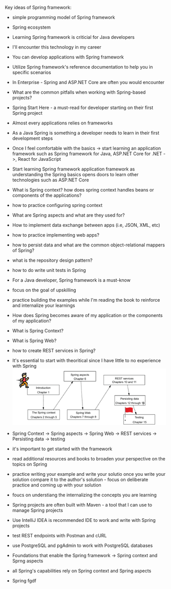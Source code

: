 Key ideas of Spring framework:
- simple programming model of Spring framework
- Spring ecosystem
- Learning Spring framework is criticial for Java developers
- I'll encounter this technology in my career
- You can develop applications with Spring framework
- Utilize Spring framework's reference documentation to help you in specific scenarios
- In Enterprise - Spring and ASP.NET Core are often you would encounter
- What are the common pitfalls when working with Spring-based projects?
- Spring Start Here - a must-read for developer starting on their first Spring project
- Almost every applications relies on frameworks
- As a Java Spring is something a developer needs to learn in their first development steps
- Once I feel comfortable with the basics -> start learning an application framework such as Spring framework for Java, ASP.NET Core for .NET ->, React for JavaScript
- Start learning Spring framework application framework as understanding the Spring basics opens doors to learn other technologies such as ASP.NET Core 
- What is Spring context? how does spring context handles beans or components of the applications? 
- how to practice configuring spring context
- What are Spring aspects and what are they used for?
- How to implement data exchange between apps (i.e, JSON, XML, etc)
- how to practice implementing web apps?
- how to persist data and what are the common object-relational mappers of Spring?
- what is the repository design pattern?
- how to do write unit tests in Spring
- For a Java developer, Spring framework is a must-know
- focus on the goal of upskilling
- practice building the examples while I'm reading the book to reinforce and internalize your learnings
- How does Spring becomes aware of my application or the components of my application?
- What is Spring Context?
- What is Spring Web?
- how to create REST services in Spring?
- It's essential to start with theoritical since I have little to no experience with Spring
![alt text](image.png)
- Spring Context -> Spring aspects -> Spring Web -> REST services -> Persisting data -> testing
- it's important to get started with the framework
- read additional resources and books to broaden your perspective on the topics on Spring
- practice writing your example and write your solutio once you write your solution compare it to the author's solution - focus on deliberate practice and coming up with your solution
- foucs on understiang the internalizing the concepts you are learning
- Spring projects are often built with Maven - a tool that I can use to manage Spring projects
- Use IntelliJ IDEA is recommended IDE to work and write with Spring projects
- test REST endpoints with Postman and cURL
- use PostgreSQL and pgAdmin to work with PostgreSQL databases

- Foundations that enable the Spring framework -> Spring context and Sprng aspects
- all Spring's capabilities rely on Spring context and Spring aspects
- Spring fgdf